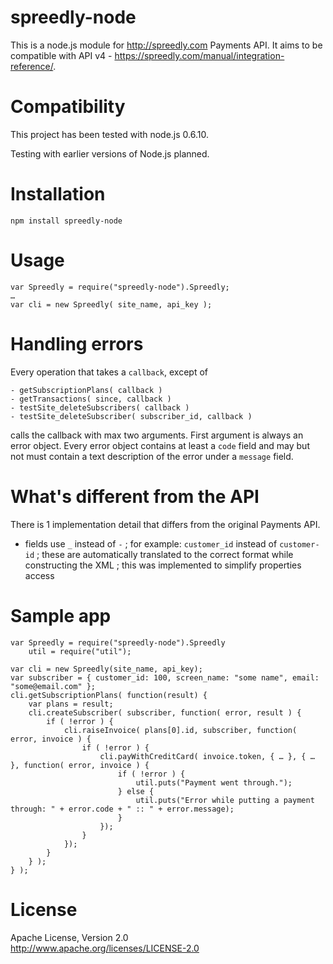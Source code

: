 # spreedly-node

This is a node.js module for <http://spreedly.com> Payments API. It aims to be compatible with API v4 - <https://spreedly.com/manual/integration-reference/>.

# Compatibility

This project has been tested with node.js 0.6.10.

Testing with earlier versions of Node.js planned.

# Installation
	
	npm install spreedly-node
	
# Usage
	
	var Spreedly = require("spreedly-node").Spreedly;
	…
	var cli = new Spreedly( site_name, api_key );

# Handling errors

Every operation that takes a <code>callback</code>, except of
	
	- getSubscriptionPlans( callback )
	- getTransactions( since, callback )
	- testSite_deleteSubscribers( callback )
	- testSite_deleteSubscriber( subscriber_id, callback )
	
calls the callback with max two arguments. First argument is always an error object. Every error object contains at least a <code>code</code> field and may but not must contain a text description of the error under a <code>message</code> field.

# What's different from the API

There is 1 implementation detail that differs from the original Payments API.

 - fields use <code>_</code> instead of <code>-</code> ; for example: <code>customer_id</code> instead of <code>customer-id</code> ; these are automatically translated to the correct format while constructing the XML ; this was implemented to simplify properties access

# Sample app

	var Spreedly = require("spreedly-node").Spreedly
		util = require("util");
	
	var cli = new Spreedly(site_name, api_key);
	var subscriber = { customer_id: 100, screen_name: "some name", email: "some@email.com" };
	cli.getSubscriptionPlans( function(result) {
		var plans = result;
		cli.createSubscriber( subscriber, function( error, result ) {
			if ( !error ) {
				cli.raiseInvoice( plans[0].id, subscriber, function( error, invoice ) {
					if ( !error ) {
						cli.payWithCreditCard( invoice.token, { … }, { … }, function( error, invoice ) {
							if ( !error ) {
								util.puts("Payment went through.");
							} else {
								util.puts("Error while putting a payment through: " + error.code + " :: " + error.message);
							}
						});
					}
				});
			}
		} );
	} );

# License

Apache License, Version 2.0<br/><http://www.apache.org/licenses/LICENSE-2.0>
